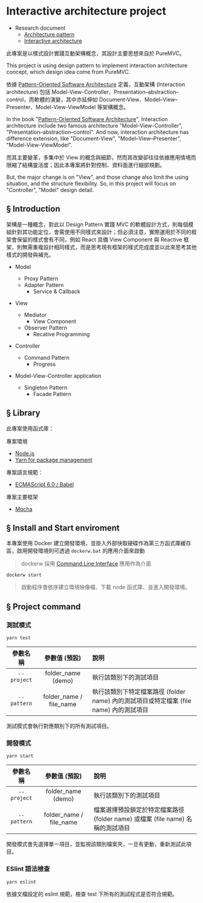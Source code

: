 # Interactive architecture project

+ Research document
  - [Architecture pattern](https://github.com/eastmoon/research-software-theory/blob/master/software-engineering/architecture_pattern.md)
  - [Interactive architecture](https://github.com/eastmoon/research-software-theory/blob/master/software-engineering/interactive_architecture.md)

此專案是以樣式設計實踐互動架構概念，其設計主要思想來自於 PureMVC。

This project is using design pattern to implement interaction architecture concept, which design idea come from PureMVC.

依據 [Pattern-Oriented Software Architecture](https://www.amazon.com/Pattern-Oriented-Software-Architecture-System-Patterns/dp/0471958697) 定義，互動架構 (Interaction architecture) 包括 Model-View-Controller、Presentation–abstraction–control，而軟體的演變，其中亦延伸如 Document-View、Model–View–Presenter、Model-View-ViewModel 等架構概念。

In the book "[Pattern-Oriented Software Architecture](https://www.amazon.com/Pattern-Oriented-Software-Architecture-System-Patterns/dp/0471958697)", Interaction architecture include two famous architecture "Model-View-Controller", "Presentation–abstraction–control". And now, interaction architecture has difference extension,  like "Document-View", "Model–View–Presenter", "Model-View-ViewModel".

而其主要變革，多集中於 View 的概念與細節，然而其改變卻往往依據應用情境而限縮了結構靈活度；因此本專案將針對控制、資料面進行細部規劃。

But, the major change is on "View", and those change also limit the using situation, and the structure flexibility. So, in this project will focus on "Controller", "Model" design detail.

## § Introduction

架構是一種概念，對此以 Design Pattern 實踐 MVC 的軟體設計方式，則每個模組針對其功能定位，會需使用不同樣式來設計；但必須注意，實際運用於不同的框架會保留的樣式會有不同，例如 React 具備 View Component 與 Reactive 框架，則無需重複設計相同樣式，而是思考現有框架的樣式完成度並以此來思考其他樣式的開發與補充。

+ Model
    - Proxy Pattern
    - Adapter Pattern
        - Service & Callback
+ View
    - Mediator
        - View Component
    - Observer Pattern
        - Recative Programming

+ Controller
    - Command Pattern
        - Progress

+ Model-View-Controller application
    - Singleton Pattern
        - Facade Pattern

## § Library

此專案使用函式庫：

專案環境
* [Node.js](https://nodejs.org/en/)
* [Yarn for package management](https://yarnpkg.com/lang/en/)

專案語言規範：
* [ECMAScript 6.0 / Babel](https://babeljs.io/learn-es2015/)

專案主要框架
* [Mocha](https://mochajs.org/)

## § Install and Start enviroment

本專案使用 Docker 建立開發環境，並掛入外部快取硬碟作為第三方函式庫緩存區，啟用開發環境則可透過 ```dockerw.bat``` 的應用介面來啟動
> dockerw 採用 [Command Line Interface](https://github.com/eastmoon/command-line-interface-application) 應用作為介面

```
dockerw start
```
> 啟動程序會依序建立環境映像檔、下載 node 函式庫、並進入開發環境。

## § Project command

### 測試模式
```
yarn test
```

| 參數名稱 | 參數值 (預設) | 說明 |
| :-: | :-: | :-- |
| ```--project``` | folder_name (demo) | 執行該類別下的測試項目 |
| ```--pattern``` | folder_name / file_name | 執行該類別下特定檔案路徑 (folder name) 內的測試項目或特定檔案 (file name) 內的測試項目 |

測試模式會執行對應類別下的所有測試項目。

### 開發模式
```
yarn start
```

| 參數名稱 | 參數值 (預設) | 說明 |
| :-: | :-: | :-- |
| ```--project``` | folder_name (demo) | 執行該類別下的測試項目 |
| ```--pattern``` | folder_name / file_name | 檔案選擇預設鎖定於特定檔案路徑 (folder name) 或檔案 (file name) 名稱的測試項目 |

開發模式會先選擇單一項目，並監視該類別檔案夾，一旦有更動，重新測試此項目。

### ESlint 語法檢查
```
yarn eslint
```

依據文檔設定的 eslint 規範，檢查 test 下所有的測試程式是否符合規範。
